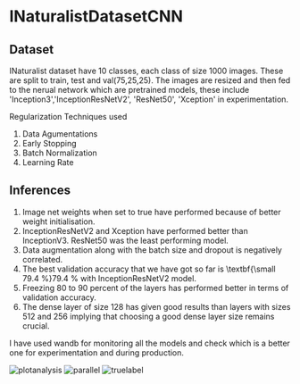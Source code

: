 # INaturalistDatasetCNN



## Dataset
INaturalist dataset have 10 classes, each class of size 1000 images. These are split to train, test and val(75,25,25). The images are resized and then fed to the nerual network which are pretrained models, these include 'Inception3','InceptionResNetV2', 'ResNet50', 'Xception' in experimentation.

Regularization Techniques used
1.  Data Agumentations
2.  Early Stopping
3.  Batch Normalization
4.  Learning Rate 


## Inferences
1.  Image net weights when set to true have performed because of better weight initialisation.
2.  InceptionResNetV2 and Xception have performed better than InceptionV3. ResNet50 was the least performing model.
3.  Data augmentation along with the batch size and dropout is negatively correlated. 
4.  The best validation accuracy that we have got so far is \textbf{\small 79.4 \%}79.4 % with InceptionResNetV2 model.
5.  Freezing 80 to 90 percent of the layers has performed better in terms of validation accuracy.
6.  The dense layer of size 128 has given good results than layers with sizes 512 and 256 implying that choosing a good dense layer size remains crucial.



I have used wandb for monitoring all the models and check which is a better one for experimentation and during production. 


![plotanalysis](https://user-images.githubusercontent.com/48018142/163723272-aea7167b-cd3b-43c6-9d83-28200a15e84f.JPG)
![parallel](https://user-images.githubusercontent.com/48018142/163723273-8d616d9f-19c1-4ca6-93b6-c277a809e469.JPG)
![truelabel](https://user-images.githubusercontent.com/48018142/163723275-8a14470a-1fc7-44f6-9ad2-8d7f33d5d62b.JPG)
